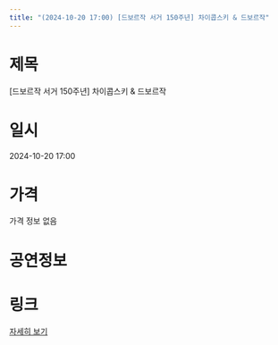 ```yaml
---
title: "(2024-10-20 17:00) [드보르작 서거 150주년] 차이콥스키 & 드보르작"
---
```


# 제목
[드보르작 서거 150주년] 차이콥스키 & 드보르작

# 일시
2024-10-20 17:00

# 가격
가격 정보 없음

# 공연정보
  
  


# 링크
[자세히 보기](https://www.sac.or.kr/site/main/show/show_view?SN=62285 "https://www.sac.or.kr/site/main/show/show_view?SN=62285")
